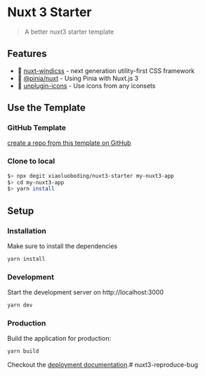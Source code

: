 # Nuxt 3 Starter

> A better nuxt3 starter template

## Features

* 💨 [nuxt-windicss](https://windicss.org/integrations/nuxt.html) - next generation utility-first CSS framework
* 🍍 [@pinia/nuxt](https://pinia.esm.dev/ssr/nuxt.html) - Using Pinia with Nuxt.js 3
* 🤹 [unplugin-icons](https://github.com/antfu/unplugin-icons) - Use icons from any iconsets

## Use the Template

### GitHub Template

[create a repo from this template on GitHub](https://github.com/xiaoluoboding/nuxt3-starter/generate)

### Clone to local

```bash
$> npx degit xiaoluoboding/nuxt3-starter my-nuxt3-app
$> cd my-nuxt3-app
$> yarn install
```

## Setup

### Installation

Make sure to install the dependencies

```bash
yarn install
```

### Development

Start the development server on http://localhost:3000

```bash
yarn dev
```

### Production

Build the application for production:

```bash
yarn build
```

Checkout the [deployment documentation](https://v3.nuxtjs.org/docs/deployment).# nuxt3-reproduce-bug
